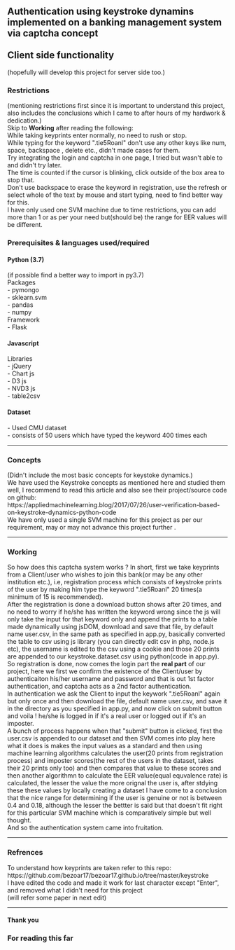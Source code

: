 <h2>Authentication using keystroke dynamins implemented on a banking management system via captcha concept
<br>
<br>Client side functionality </h2>
<p>(hopefully will develop this project for server side too.)</p>
<h3>Restrictions</h3>
<p>(mentioning restrictions first since it is important to understand this project, also includes the conclusions which I came to after hours of my hardwork & dedication.)
<br>Skip to <strong>Working</strong> after reading the following:
<br>While taking keyprints enter normally, no need to rush or stop.
<br>While typing for the keyword ".tie5Roanl" don't use any other keys like num, space, backspace , delete etc., didn't made cases for them.
<br>Try integrating the login and captcha in one page, I tried but wasn't able to and didn't try later.
<br>The time is counted if the cursor is blinking, click outside of the box area to stop that.
<br>Don't use backspace to erase the keyword in registration, use the refresh or select whole of the text by mouse and start typing, need to find better way for this.
<br>I have only used one SVM machine due to time restrictions, you can add more than 1 or as per your need but(should be) the range for EER values will be different.
</p>
<h3>Prerequisites & languages used/required</h3>
<p><h4>Python (3.7)</h4>
(if possible find a better way to import in py3.7)
<br>Packages
<br>- pymongo
<br>- sklearn.svm
<br>- pandas
<br>- numpy
<br>Framework
<br>- Flask
<br><h4>Javascript</h4>
Libraries 
<br>- jQuery
<br>- Chart js
<br>- D3 js
<br>- NVD3 js
<br>- table2csv
<br><h4>Dataset</h4>
- Used CMU dataset
<br>- consists of 50 users which have typed the keyword 400 times each
</p>
<hr>
<p><h3>Concepts</h3>
(Didn't include the most basic concepts for keystoke dynamics.)
<br>We have used  the  Keystroke concepts as mentioned here and studied them well, I recommend to read this article and also see their project/source code on github:
<br>https://appliedmachinelearning.blog/2017/07/26/user-verification-based-on-keystroke-dynamics-python-code
<br>We have only used a single SVM machine for this project as per our requirement, may or may not advance this project further .
</p>
<hr>
<p><h3>Working</h3>
So how does this captcha system works ?
In short, first we take keyprints from a Client/user who wishes to join this bank(or may be any other institution etc.), i.e, registration process which consists of
keystroke prints of the user by making him type the keyword ".tie5Roanl" 20 times(a minimum of 15 is recommended). 
<br> After the registration is done a download button shows after 20 times, and no need to worry if he/she has written the keyword wrong since the js will only take 
the input for that keyword only and append the prints to a table made dynamically using jsDOM, download and save that file, by default name user.csv, in the same path as specified 
in app.py, basically converted the table to csv using js library (you can directly edit csv in php, node.js etc), the username is edited to the csv using a cookie
and those 20 prints are appended to our keystroke.dataset.csv using python(code in app.py).
<br>So registration is done, now comes the login part the <strong>real part</strong> of our project, here we first we confirm the existence of the 
Client/user by authenticaiton his/her username and password and that is out 1st factor authentication, and captcha acts as a 2nd factor authentication.
<br>In authentication we ask the Client to input the keywork ".tie5Roanl" again but only once and then download the file, default name user.csv, and save it in
the directory as you specified in app.py, and now click on submit button and voila ! he/she is logged in if it's a real user or logged out if it's an imposter.
<br>A bunch of process happens when that "submit" button is clicked, first the user.csv is appended to our dataset and then SVM comes into play here
what it does is makes the input values as a standard and then using machine learning algorithms calculates the user(20 prints from registration process) 
and imposter scores(the rest of the users in the dataset, takes their 20 prints only too) and then compares that value to these scores and then another
algorithmn to calculate the EER value(equal equvalence rate) is calculated, the lesser the value the more orignal the user is, after stdying these these 
values by locally creating a dataset I have come to a conclusion that the nice range for determining if the user is genuine or not is between 0.4 and 0.18,
although the lesser the bettter is said but that doesn't fit right for this particular SVM machine which is comparatively simple but well thought.
<br>And so the authentication system came into fruitation.
</p>
<hr>
<p><h3>Refrences</h3>
To understand how keyprints are taken refer to this repo:
<br>https://github.com/bezoar17/bezoar17.github.io/tree/master/keystroke
<br>I have edited the code and made it work for last character except "Enter", and removed what I didn't need for this project
<br>(will refer some paper in next edit)
</p>
<hr>
<h4>Thank you</h4>
<h3>For reading this far</h3>
